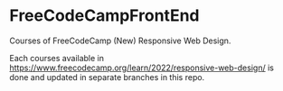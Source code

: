 # FreeCodeCampFrontEnd
Courses of FreeCodeCamp (New) Responsive Web Design. 

Each courses available in https://www.freecodecamp.org/learn/2022/responsive-web-design/ is done and updated in separate branches in this repo. 

